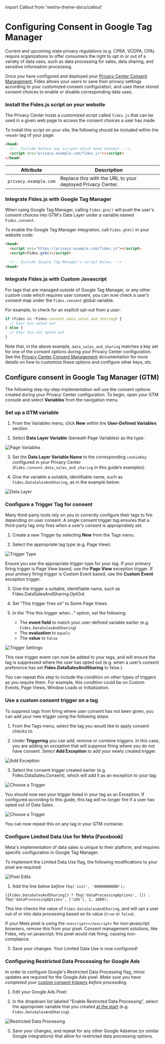 import Callout from 'nextra-theme-docs/callout'

# Configuring Consent in Google Tag Manager 

Current and upcoming state privacy regulations (e.g. CPRA, VCDPA, CPA) require organizations to offer consumers the right to opt in or out of a variety of data uses, such as data processing for sales, data sharing, and sensitive information processing.

Once you have configured and deployed your [Privacy Center Consent Management](./consent_management), Fides allows your users to save their privacy settings according to your customized consent configuration, and uses these stored consent choices to enable or disable corresponding data uses. 

### Install the Fides.js script on your website

The Privacy Center hosts a customized script called `fides.js` that can be used in a given web page to access the consent choices a user has made.

To install this script on your site, the following should be included within the `<head>` tag of your page:

```html
<head>
  <!-- Include before any scripts which need consent. -->
  <script src="privacy.example.com/fides.js"></script>
</head>
```

| Attribute | Description |
| --- | --- |
| `privacy.example.com` | Replace this with the URL to your deployed Privacy Center.


### Integrate Fides.js with Google Tag Manager
When using Google Tag Manager, calling `Fides.gtm()` will push the user's consent choices into GTM's Data Layer under a variable named `Fides.consent`.

To enable the Google Tag Manager integration, call `Fides.gtm()` in your website code:

```html
<head>
  <script src="https://privacy.example.com/fides.js"></script>
  <script>Fides.gtm()</script>

  <!-- Include Google Tag Manager's script below. -->
<head>
```

### Integrate Fides.js with Custom Javascript
For tags that are managed _outside_ of Google Tag Manager, or any other custom code which requires user consent, you can now check a user’s consent map under the `Fides.consent` global variable.

For example, to check for an explicit opt-out from a user:
```js
if (Fides && !Fides.consent.data_sales_and_sharing) {
  // User has opted out
} else {
  // User has not opted out
}
```

Note that, in the above example, `data_sales_and_sharing` matches a key set for one of the consent options during your Privacy Center configuration. See the [Privacy Center Consent Management](./consent_management) documentation for more details on how to customize these options and configure other keys, etc.

## Configure consent in Google Tag Manager (GTM)
The following step-by-step implementation will use the consent options created during your Privacy Center configuration. To begin, open your GTM console and select **Variables** from the navigation menu. 

### Set up a GTM variable
1. From the Variables menu, click **New** within the **User-Defined Variables** section.

2. Select **Data Layer Variable** (beneath Page Variables) as the type:

![Page Variables](../../../public/assets/img/google_tag_manager/image6.png)

3. Set the **Data Layer Variable Name** to the corresponding `cookieKey` configured in your Privacy Center (`Fides.consent.data_sales_and_sharing` in this guide’s examples).

4. Give the variable a suitable, identifiable name, such as `Fides.DataSalesAndSharing`, as in the example below:

![Data Layer](../../../public/assets/img/google_tag_manager/image4.png)

### Configure a Trigger Tag for consent
Many third-party tools rely on you to correctly configure their tags to fire depending on user consent. A single consent trigger tag ensures that a third-party tag only fires when a user’s consent is appropriately set.

1. Create a new Trigger by selecting **New** from the Tags menu.

2. Select the appropriate tag type (e.g. Page View):

![Trigger Type](../../../public/assets/img/google_tag_manager/image8.png)


<Callout> Ensure you use the appropriate trigger type for your tag. If your primary firing trigger is Page View based, use the **Page View** exception trigger. If your primary firing trigger is Custom Event based, use the **Custom Event** exception trigger.</Callout>

3. Give the trigger a suitable, identifiable name, such as Fides.DataSalesAndSharing.OptOut

4. Set “This trigger fires on” to Some Page Views.

5. In the “Fire this trigger when…” option, set the following:
    * The **event field** to match your user-defined variable earlier (e.g. `Fides.DataSalesAndSharing`)
    * The **evaluation** to `equals`
    * The **value** to `false`

![Trigger Settings](../../../public/assets/img/google_tag_manager/image9.png)

This new trigger event can now be added to your tags, and will ensure the tag is suppressed where the user has opted out (e.g. when a user’s consent preference has set **Fides.DataSalesAndSharing** to false.)

<Callout>You can repeat this step to include the condition on other types of triggers as you require them.  For example, this condition could be on Custom Events, Page Views, Window Loads or Initialization.</Callout>

### Use a custom consent trigger on a tag
To suppress tags from firing where user consent has not been given, you can add your new trigger using the following steps:

1. From the Tags menu, select the tag you would like to apply consent checks to.

2. Under **Triggering** you can add, remove or combine triggers. In this case, you are adding an _exception_ that will suppress firing where you do not have consent. Select **Add Exception** to add your newly created trigger.

![Add Exception](../../../public/assets/img/google_tag_manager/image7.png)

3. Select the consent trigger created earlier (e.g. Fides.DataSales.Consent), which will add it as an exception to your tag:

![Choose a Trigger](../../../public/assets/img/google_tag_manager/image1.png)

You should now see your trigger listed in your tag as an Exception. If configured according to this guide, this tag will no longer fire if a user has opted out of Data Sales. 

![Choose a Trigger](../../../public/assets/img/google_tag_manager/image5.png)

You can now repeat this on any tag in your GTM container.

### Configure Limited Data Use for Meta (Facebook)

Meta's implementation of data sales is unique to their platform, and requires specific configuration in Google Tag Manager.

To implement the Limited Data Use flag, the following modifications to your pixel are required:

![Pixel Edits](../../../public/assets/img/google_tag_manager/image10.png)

1. Add the line below _before_ `fbq('init', '00000000000');`

```
{{Fides.DataSalesAndSharing}} ? fbq('dataProcessingOptions', []) : fbq('dataProcessingOptions', ['LDU'], 1, 1000);
```

This line checks the value of `Fides.DataSalesAndSharing`, and will opt a user out of or into data processing based on its value (`true` or `false`).

<Callout> If your Meta pixel is using the `<noscript></noscript>` for non-javascript browsers, _remove this_ from your pixel. Consent management solutions, like Fides, rely on javascript; this pixel would risk firing, causing non-compliance.</Callout>

3. Save your changes. Your Limited Data Use is now configured!

### Configuring Restricted Data Processing for Google Ads

In order to configure Google's Restricted Data Processing flag, minor updates are required for the Google Ads pixel. _Make sure you have completed your [custom consent triggers](#use-a-custom-consent-trigger-on-a-tag) before proceeding._

1. Edit your Google Ads Pixel:

2. In the dropdown list labeled "Enable Restricted Data Processing", select the appropriate variable that you created [at the start](#set-up-a-gtm-variable) (e.g. `Fides.DataSalesAndSharing`).

![Restricted Data Processing](../../../public/assets/img/google_tag_manager/image11.png)


3. Save your changes, and repeat for any other Google Adsense (or similar Google integrations) that allow for restricted data processing options.
